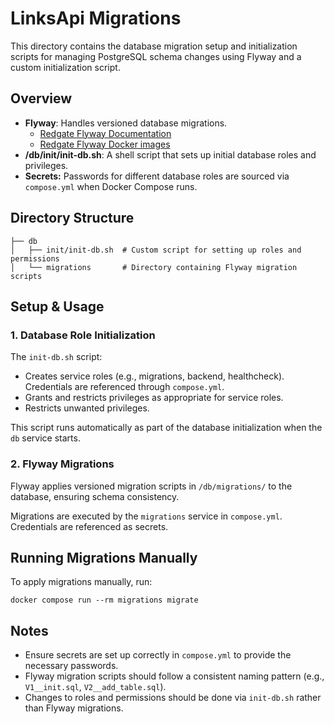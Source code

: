 # LinksApi Migrations

This directory contains the database migration setup and initialization scripts for managing PostgreSQL schema changes using Flyway and a custom initialization script.

## Overview

- **Flyway**: Handles versioned database migrations.
  - [Redgate Flyway Documentation](https://documentation.red-gate.com/fd)
  - [Redgate Flyway Docker images](https://hub.docker.com/r/redgate/flyway)
- **/db/init/init-db.sh**: A shell script that sets up initial database roles and privileges.
- **Secrets:** Passwords for different database roles are sourced via `compose.yml` when Docker Compose runs.

## Directory Structure

```
├── db
│   ├── init/init-db.sh  # Custom script for setting up roles and permissions
│   └── migrations       # Directory containing Flyway migration scripts
```

## Setup & Usage

### 1. Database Role Initialization

The `init-db.sh` script:

- Creates service roles (e.g., migrations, backend, healthcheck). Credentials are referenced through `compose.yml`.
- Grants and restricts privileges as appropriate for service roles.
- Restricts unwanted privileges.

This script runs automatically as part of the database initialization when the `db` service starts.

### 2. Flyway Migrations

Flyway applies versioned migration scripts in `/db/migrations/` to the database, ensuring schema consistency.

Migrations are executed by the `migrations` service in `compose.yml`. Credentials are referenced as secrets.

## Running Migrations Manually

To apply migrations manually, run:

```
docker compose run --rm migrations migrate
```

## Notes

- Ensure secrets are set up correctly in `compose.yml` to provide the necessary passwords.
- Flyway migration scripts should follow a consistent naming pattern (e.g., `V1__init.sql`, `V2__add_table.sql`).
- Changes to roles and permissions should be done via `init-db.sh` rather than Flyway migrations.

